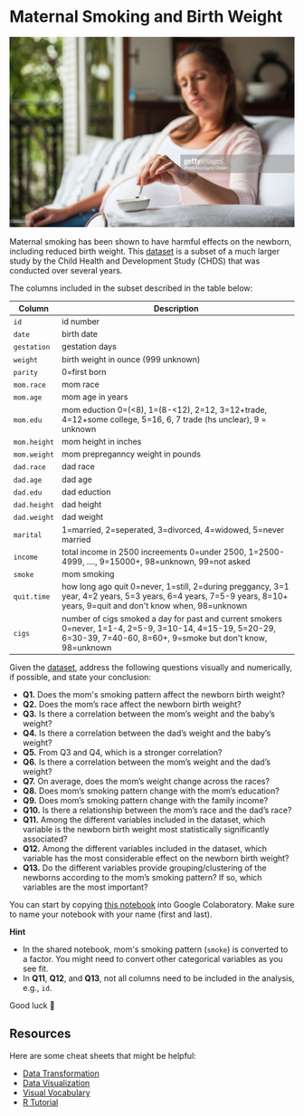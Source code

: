 # Maternal Smoking and Birth Weight

![Maternal Smoking](images/smoking.jpeg)

Maternal smoking has been shown to have harmful effects on the newborn, including reduced birth weight. This [dataset](smoking.tsv) is a subset of a much larger study by the Child Health and Development Study (CHDS) that was conducted over several years.

The columns included in the subset described in the table below:

| Column | Description |
| -- | -- |
| `id` | id number |
| `date` | birth date |
| `gestation` | gestation days |
| `weight` | birth weight in ounce (999 unknown) |
| `parity` | 0=first born |
| `mom.race` | mom race |
| `mom.age` | mom age in years |
| `mom.edu` | mom eduction 0=(<8), 1=(8-<12), 2=12, 3=12+trade, 4=12+some college, 5=16, 6, 7 trade (hs unclear), 9 = unknown |
| `mom.height` | mom height in inches |
| `mom.weight` | mom prepreganncy weight in pounds |
| `dad.race` | dad race |
| `dad.age` | dad age |
| `dad.edu` | dad eduction |
| `dad.height` | dad height |
| `dad.weight` | dad weight |
| `marital` | 1=married, 2=seperated, 3=divorced, 4=widowed, 5=never married |
| `income` | total income in 2500 increements 0=under 2500, 1=2500-4999, ...., 9=15000+, 98=unknown, 99=not asked |
| `smoke` | mom smoking
| `quit.time` | how long ago quit 0=never, 1=still, 2=during preggancy, 3=1 year, 4=2 years, 5=3 years, 6=4 years, 7=5-9 years, 8=10+ years, 9=quit and don't know when, 98=unknown |
| `cigs` | number of cigs smoked a day for past and current smokers 0=never, 1=1-4, 2=5-9, 3=10-14, 4=15-19, 5=20-29, 6=30-39, 7=40-60, 8=60+, 9=smoke but don't know, 98=unknown |

Given the [dataset](smoking.tsv), address the following questions visually and numerically, if possible, and state your conclusion:

- **Q1.** Does the mom's smoking pattern affect the newborn birth weight?
- **Q2.** Does the mom’s race affect the newborn birth weight?
- **Q3.** Is there a correlation between the mom’s weight and the baby’s weight?
- **Q4.** Is there a correlation between the dad’s weight and the baby’s weight?
- **Q5.** From Q3 and Q4, which is a stronger correlation?
- **Q6.** Is there a correlation between the mom’s weight and the dad’s weight?
- **Q7.** On average, does the mom’s weight change across the races?
- **Q8.** Does mom’s smoking pattern change with the mom’s education?
- **Q9.** Does mom’s smoking pattern change with the family income?
- **Q10.** Is there a relationship between the mom’s race and the dad’s race?
- **Q11.** Among the different variables included in the dataset, which variable is the newborn birth weight most statistically significantly associated?
- **Q12.** Among the different variables included in the dataset, which variable has the most considerable effect on the newborn birth weight?
- **Q13.** Do the different variables provide grouping/clustering of the newborns according to the mom’s smoking pattern? If so, which variables are the most important?

You can start by copying [this notebook](smoking.ipynb) into Google Colaboratory. Make sure to name your notebook with your name (first and last).

**Hint**
- In the shared notebook, mom's smoking pattern (`smoke`) is converted to a factor. You might need to convert other categorical variables as you see fit.
- In **Q11**, **Q12**, and **Q13**, not all columns need to be included in the analysis, e.g., `id`.

Good luck 🌟

## Resources
Here are some cheat sheets that might be helpful:
- [Data Transformation](resources/data-transformation.pdf)
- [Data Visualization](resources/data-visualization.pdf)
- [Visual Vocabulary](resources/visual-vocabulary.pdf)
- [R Tutorial](http://www.r-tutor.com/r-introduction)
